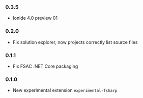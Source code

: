 ### 0.3.5

* Ionide 4.0 preview 01

### 0.2.0

* Fix solution explorer, now projects correctly list source files

### 0.1.1

* Fix FSAC .NET Core packaging

### 0.1.0

* New experimental extension `experimental-fsharp`
